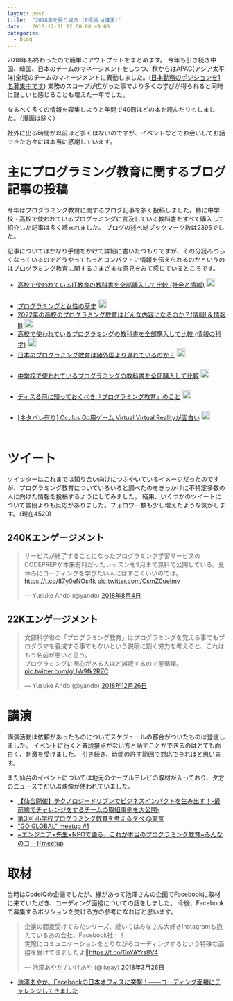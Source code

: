 ```yaml
---
layout: post
title:  "2018年を振り返る (8投稿 4講演)"
date:   2018-12-31 12:00:00 +9:00
categories:
  - blog
---
```


2018年も終わったので簡単にアウトプットをまとめます。
今年も引き続き中国、韓国、日本のチームのマネージメントをしつつ、秋からはAPAC(アジア太平洋)全域のチームのマネージメントに異動しました。([日本勤務のポジションを1名募集中です](https://twitter.com/yando/status/1060712559999770624))
業務のスコープが広がった事でより多くの学びが得られると同時に難しいと感じることも増えた一年でした。

なるべく多くの情報を収集しようと年間で40冊ほどの本を読んだりもしました。（漫画は除く）

社外に出る時間が以前ほど多くはないのですが、イベントなどでお会いしてお話できた方々には本当に感謝しています。

# 主にプログラミング教育に関するブログ記事の投稿

今年はプログラミング教育に関するブログ記事を多く投稿しました。特に中学校・高校で使われているプログラミングに言及している教科書をすべて購入して紹介した記事は多く読まれました。
ブログの述べ総ブックマーク数は2396でした。

記事についてはかなり手間をかけて詳細に書いたつもりですが、その分読みづらくなっているのでどうやってもっとコンパクトに情報を伝えられるのかというのはプログラミング教育に関するさまざまな意見をみて感じているところです。

<ul>
      <li>
        <a class="post-link" href="https://yandod.github.io/blog/2018/11/18/ict-textbook/">高校で使われているIT教育の教科書を全部購入して比較 (社会と情報)</a>
        <span class="post-social">
        <a href="http://b.hatena.ne.jp/entry/s/yandod.github.io/blog/2018/11/18/ict-textbook/" class="hatena-bookmark-button" data-hatena-bookmark-layout="simple-balloon" title="このエントリーをはてなブックマークに追加"><img src="//b.st-hatena.com/images/entry-button/button-only@2x.png" alt="このエントリーをはてなブックマークに追加" width="20" height="20" style="border: none;" /></a><script type="text/javascript" src="//b.st-hatena.com/js/bookmark_button.js" charset="utf-8" async="async"></script>
        <iframe src="//www.facebook.com/plugins/like.php?href=https://yandod.github.io/blog/2018/11/18/ict-textbook/&amp;layout=button_count&amp;show_faces=false&amp;width=100&amp;action=like&amp;colorscheme=light&amp;height=21" scrolling="no" frameborder="0" style="border:none; overflow:hidden; width:100px; height:21px;" allowtransparency="true"></iframe>
        </span>
      </li>
      <li>
        <a class="post-link" href="https://yandod.github.io/blog/2018/09/17/history-of-women-in-programming/">プログラミングと女性の歴史</a>
        <span class="post-social">
        <a href="http://b.hatena.ne.jp/entry/s/yandod.github.io/blog/2018/09/17/history-of-women-in-programming/" class="hatena-bookmark-button" data-hatena-bookmark-layout="simple-balloon" title="このエントリーをはてなブックマークに追加"><img src="//b.st-hatena.com/images/entry-button/button-only@2x.png" alt="このエントリーをはてなブックマークに追加" width="20" height="20" style="border: none;" /></a><script type="text/javascript" src="//b.st-hatena.com/js/bookmark_button.js" charset="utf-8" async="async"></script>
        <iframe src="//www.facebook.com/plugins/like.php?href=https://yandod.github.io/blog/2018/09/17/history-of-women-in-programming/&amp;layout=button_count&amp;show_faces=false&amp;width=100&amp;action=like&amp;colorscheme=light&amp;height=21" scrolling="no" frameborder="0" style="border:none; overflow:hidden; width:100px; height:21px;" allowtransparency="true"></iframe>
        </span>
      </li>
      <li>
        <a class="post-link" href="https://yandod.github.io/blog/2018/08/04/new-highschool-curriculum/">2022年の高校のプログラミング教育はどんな内容になるのか？(情報Ⅰ &amp; 情報Ⅱ)</a>
        <span class="post-social">
        <a href="http://b.hatena.ne.jp/entry/s/yandod.github.io/blog/2018/08/04/new-highschool-curriculum/" class="hatena-bookmark-button" data-hatena-bookmark-layout="simple-balloon" title="このエントリーをはてなブックマークに追加"><img src="//b.st-hatena.com/images/entry-button/button-only@2x.png" alt="このエントリーをはてなブックマークに追加" width="20" height="20" style="border: none;" /></a><script type="text/javascript" src="//b.st-hatena.com/js/bookmark_button.js" charset="utf-8" async="async"></script>
        <iframe src="//www.facebook.com/plugins/like.php?href=https://yandod.github.io/blog/2018/08/04/new-highschool-curriculum/&amp;layout=button_count&amp;show_faces=false&amp;width=100&amp;action=like&amp;colorscheme=light&amp;height=21" scrolling="no" frameborder="0" style="border:none; overflow:hidden; width:100px; height:21px;" allowtransparency="true"></iframe>
        </span>
      </li>
    <li>
        <a class="post-link" href="https://yandod.github.io/blog/2018/07/29/highschool-programming-textbook/">高校で使われているプログラミングの教科書を全部購入して比較 (情報の科学)</a>
        <span class="post-social">
        <a href="http://b.hatena.ne.jp/entry/s/yandod.github.io/blog/2018/07/29/highschool-programming-textbook/" class="hatena-bookmark-button" data-hatena-bookmark-layout="simple-balloon" title="このエントリーをはてなブックマークに追加"><img src="//b.st-hatena.com/images/entry-button/button-only@2x.png" alt="このエントリーをはてなブックマークに追加" width="20" height="20" style="border: none;" /></a><script type="text/javascript" src="//b.st-hatena.com/js/bookmark_button.js" charset="utf-8" async="async"></script>
        <iframe src="//www.facebook.com/plugins/like.php?href=https://yandod.github.io/blog/2018/07/29/highschool-programming-textbook/&amp;layout=button_count&amp;show_faces=false&amp;width=100&amp;action=like&amp;colorscheme=light&amp;height=21" scrolling="no" frameborder="0" style="border:none; overflow:hidden; width:100px; height:21px;" allowtransparency="true"></iframe>
        </span>
      </li>
      <li>
        <a class="post-link" href="https://yandod.github.io/blog/2018/07/22/ict-education-in-the-world/">日本のプログラミング教育は諸外国より遅れているのか？</a>
        <span class="post-social">
        <a href="http://b.hatena.ne.jp/entry/s/yandod.github.io/blog/2018/07/22/ict-education-in-the-world/" class="hatena-bookmark-button" data-hatena-bookmark-layout="simple-balloon" title="このエントリーをはてなブックマークに追加"><img src="//b.st-hatena.com/images/entry-button/button-only@2x.png" alt="このエントリーをはてなブックマークに追加" width="20" height="20" style="border: none;" /></a><script type="text/javascript" src="//b.st-hatena.com/js/bookmark_button.js" charset="utf-8" async="async"></script>
        <iframe src="//www.facebook.com/plugins/like.php?href=https://yandod.github.io/blog/2018/07/22/ict-education-in-the-world/&amp;layout=button_count&amp;show_faces=false&amp;width=100&amp;action=like&amp;colorscheme=light&amp;height=21" scrolling="no" frameborder="0" style="border:none; overflow:hidden; width:100px; height:21px;" allowtransparency="true"></iframe>
        </span>
      </li>
      <li>
        <a class="post-link" href="https://yandod.github.io/blog/2018/07/17/programming-textbook/">中学校で使われているプログラミングの教科書を全部購入して比較</a>
        <span class="post-social">
        <a href="http://b.hatena.ne.jp/entry/s/yandod.github.io/blog/2018/07/17/programming-textbook/" class="hatena-bookmark-button" data-hatena-bookmark-layout="simple-balloon" title="このエントリーをはてなブックマークに追加"><img src="//b.st-hatena.com/images/entry-button/button-only@2x.png" alt="このエントリーをはてなブックマークに追加" width="20" height="20" style="border: none;" /></a><script type="text/javascript" src="//b.st-hatena.com/js/bookmark_button.js" charset="utf-8" async="async"></script>
        <iframe src="//www.facebook.com/plugins/like.php?href=https://yandod.github.io/blog/2018/07/17/programming-textbook/&amp;layout=button_count&amp;show_faces=false&amp;width=100&amp;action=like&amp;colorscheme=light&amp;height=21" scrolling="no" frameborder="0" style="border:none; overflow:hidden; width:100px; height:21px;" allowtransparency="true"></iframe>
        </span>
      </li>
      <li>
        <a class="post-link" href="https://yandod.github.io/blog/2018/06/28/programming/">ディスる前に知っておくべき「プログラミング教育」のこと</a>
        <span class="post-social">
        <a href="http://b.hatena.ne.jp/entry/s/yandod.github.io/blog/2018/06/28/programming/" class="hatena-bookmark-button" data-hatena-bookmark-layout="simple-balloon" title="このエントリーをはてなブックマークに追加"><img src="//b.st-hatena.com/images/entry-button/button-only@2x.png" alt="このエントリーをはてなブックマークに追加" width="20" height="20" style="border: none;" /></a><script type="text/javascript" src="//b.st-hatena.com/js/bookmark_button.js" charset="utf-8" async="async"></script>
        <iframe src="//www.facebook.com/plugins/like.php?href=https://yandod.github.io/blog/2018/06/28/programming/&amp;layout=button_count&amp;show_faces=false&amp;width=100&amp;action=like&amp;colorscheme=light&amp;height=21" scrolling="no" frameborder="0" style="border:none; overflow:hidden; width:100px; height:21px;" allowtransparency="true"></iframe>
        </span>
      </li>
      <li>
        <a class="post-link" href="https://yandod.github.io/blog/2018/05/15/virtual-virtual-reality/">[ネタバレ有り] Oculus Go用ゲーム Virtual Virtual Realityが面白い</a>
        <span class="post-social">
        <a href="http://b.hatena.ne.jp/entry/s/yandod.github.io/blog/2018/05/15/virtual-virtual-reality/" class="hatena-bookmark-button" data-hatena-bookmark-layout="simple-balloon" title="このエントリーをはてなブックマークに追加"><img src="//b.st-hatena.com/images/entry-button/button-only@2x.png" alt="このエントリーをはてなブックマークに追加" width="20" height="20" style="border: none;" /></a><script type="text/javascript" src="//b.st-hatena.com/js/bookmark_button.js" charset="utf-8" async="async"></script>
        <iframe src="//www.facebook.com/plugins/like.php?href=http://yandod.github.io/blog/2018/05/15/virtual-virtual-reality/&amp;layout=button_count&amp;show_faces=false&amp;width=100&amp;action=like&amp;colorscheme=light&amp;height=21" scrolling="no" frameborder="0" style="border:none; overflow:hidden; width:100px; height:21px;" allowtransparency="true"></iframe>
        </span>
      </li>
  </ul>

# ツイート

ツイッターはこれまでは知り合い向けにつぶやいているイメージだったのですが、プログラミング教育についていろいろと調べたのをきっかけに不特定多数の人に向けた情報を投稿するようにしてみました。
結果、いくつかのツイートについて普段よりも反応がありました。フォロワー数も少し増えたような気がします。（現在4520)

## 240Kエンゲージメント

<blockquote class="twitter-tweet" data-lang="ja"><p lang="ja" dir="ltr">サービスが終了することになったプログラミング学習サービスのCODEPREPが本来有料だったレッスンを9月まで無料で公開している。夏休みにコーディングを学びたい人にはすごくいいのでは。<a href="https://t.co/87y0eNOs4k">https://t.co/87y0eNOs4k</a> <a href="https://t.co/CsmZ0ueImv">pic.twitter.com/CsmZ0ueImv</a></p>&mdash; Yusuke Ando (@yando) <a href="https://twitter.com/yando/status/1025548191691722754?ref_src=twsrc%5Etfw">2018年8月4日</a></blockquote>
<script async src="https://platform.twitter.com/widgets.js" charset="utf-8"></script>

## 22Kエンゲージメント

<blockquote class="twitter-tweet" data-lang="ja"><p lang="ja" dir="ltr">文部科学省の「プログラミング教育」はプログラミングを覚える事でもプログラマを養成する事でもないという説明に割く労力を考えると、これはもう名前が悪いと思う。<br>プログラミングに関心がある人ほど誤読するので悪循環。 <a href="https://t.co/gUW9fk2RZC">pic.twitter.com/gUW9fk2RZC</a></p>&mdash; Yusuke Ando (@yando) <a href="https://twitter.com/yando/status/1077956684436320257?ref_src=twsrc%5Etfw">2018年12月26日</a></blockquote>
<script async src="https://platform.twitter.com/widgets.js" charset="utf-8"></script>


# 講演

講演活動は依頼があったものについてスケジュールの都合がついたものは登壇しました。
イベントに行くと普段接点がない方と話すことができるのはとても面白く、刺激を受けました。
引き続き、時間の許す範囲で対応できればと思います。

また仙台のイベントについては地元のケーブルテレビの取材が入っており、夕方のニュースでだいぶ映像が使われていました。

- [【仙台開催】テクノロジードリブンでビジネスインパクトを生み出す！-最前線でチャレンジをするチームの取組事例を大公開-](https://techplay.jp/event/708354)
- [第3回 小学校プログラミング教育を考える夕べ @東京](https://sakura-kanto.doorkeeper.jp/events/82852)
- ["GO GLOBAL" meetup #1](https://go-global.connpass.com/event/108021/)
- [~エンジニア×先生×NPOで語る、これが本当のプログラミング教育~みんなのコードmeetup](https://connpass.com/event/100886/)

# 取材

当時はCodeIQの企画でしたが、縁があって池澤さんの企画でFacebookに取材に来ていただき、コーディング面接についての話をしました。
今後、Facebookで募集するポジションを受ける方の参考になればと思います。

<blockquote class="twitter-tweet" data-lang="ja"><p lang="ja" dir="ltr">企業の面接受けてみたシリーズ、続いてはみなさん大好きInstagramも抱えているあの会社、Facebook社！！<br>実際にコミュニケーションをとりながらコーディングするという特殊な面接を受けてきましたよ🌸<a href="https://t.co/6nYAYrs8V4">https://t.co/6nYAYrs8V4</a></p>&mdash; 池澤あやか / いけあや (@ikeay) <a href="https://twitter.com/ikeay/status/978189896983588864?ref_src=twsrc%5Etfw">2018年3月26日</a></blockquote>
<script async src="https://platform.twitter.com/widgets.js" charset="utf-8"></script>

- [池澤あやか、Facebookの日本オフィスに突撃！――コーディング面接にチャレンジしてきました](https://next.rikunabi.com/journal/20180524_c13_iq/)
